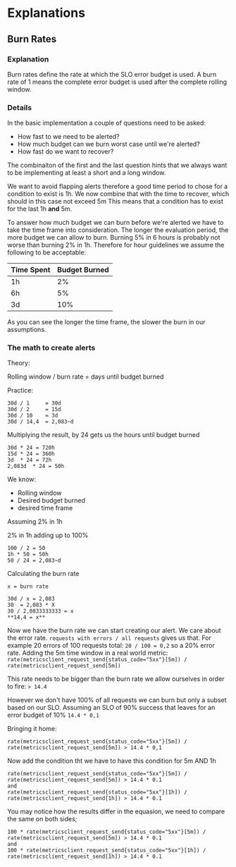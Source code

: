 # Explanations

## Burn Rates
### Explanation
Burn rates define the rate at which the SLO error budget is used.
A burn rate of 1 means the complete error budget is used after the complete rolling window.
### Details
In the basic implementation a couple of questions need to be asked:
* How fast to we need to be alerted?
* How much budget can we burn worst case until we're alerted?
* How fast do we want to recover?

The combinaiton of the first and the last question hints that we always want to be implementing at least a short
and a long window.

We want to avoid flapping alerts therefore a good time period to chose for a condition to exist
is 1h. We now combine that with the time to recover, which should in this case not exceed 5m
This means that a condition has to exist for the last 1h **and** 5m.

To answer how much budget we can burn before we're alerted we have to take the time frame into consideration.
The longer the evaluation period, the more budget we can allow to burn.
Burning 5% in 6 hours is probably not worse than burning 2% in 1h.
Therefore for hour guidelines we assume the following to be acceptable:

| Time Spent | Budget Burned |
|------------|---------------|
| 1h         | 2%            |
| 6h         | 5%            |
| 3d         | 10%           |

As you can see the longer the time frame, the slower the burn in our assumptions.

### The math to create alerts

Theory:

Rolling window / burn rate = days until budget burned

Practice:

```
30d / 1		= 30d
30d / 2		= 15d
30d / 10	= 3d
30d / 14,4	= 2,083~d
```

Multiplying the result, by 24 gets us the hours until budget burned

```
30d	* 24 = 720h
15d	* 24 = 360h
3d	* 24 = 72h
2,083d	* 24 = 50h
```

We know:
* Rolling window
* Desired budget burned
* desired time frame

Assuming 2% in 1h

2% in 1h adding up to 100%

```
100 / 2 = 50
1h * 50 = 50h
50 / 24 = 2,083~d
```

Calculating the burn rate

```
x = burn rate

30d / x	= 2,083
30 	= 2,083 * X
30 / 2,0833333333 = x
**14,4 = x**
```

Now we have the burn rate we can start creating our alert.
We care about the error rate. `requests with errors / all requests` gives us that.
For example 20 errors of 100 requests total:
`20 / 100 = 0,2` so a 20% error rate.
Adding the 5m time window in a real world metric:
`rate(metricsclient_request_send{status_code="5xx"}[5m]) / rate(metricsclient_request_send[5m])`

This rate needs to be bigger than the burn rate we allow ourselves in order to fire:
`> 14.4`

However we don't have 100% of all requests we can burn but only a subset based on our SLO.
Assuming an SLO of 90% success that leaves for an error budget of 10%
`14.4 * 0,1`

Bringing it home:

`rate(metricsclient_request_send{status_code="5xx"}[5m]) / rate(metricsclient_request_send[5m]) > 14.4 * 0,1` 

Now add the condition tht we have to have this condition for 5m AND 1h

```
rate(metricsclient_request_send{status_code="5xx"}[5m]) / rate(metricsclient_request_send[5m]) > 14.4 * 0.1
and
rate(metricsclient_request_send{status_code="5xx"}[1h]) / rate(metricsclient_request_send[1h]) > 14.4 * 0.1
```

You may notice how the results differ in the equasion, we need to compare the same on both sides;

```
100 * rate(metricsclient_request_send{status_code="5xx"}[5m]) / rate(metricsclient_request_send[5m]) > 14.4 * 0.1
and
100 * rate(metricsclient_request_send{status_code="5xx"}[1h]) / rate(metricsclient_request_send[1h]) > 14.4 * 0.1
```

